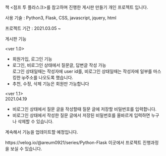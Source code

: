 책 <점프 투 플라스크>를 참고하며 진행한 게시판 만들기 개인 프로젝트 입니다.<br>

사용 기술 : Python3, Flask, CSS, javascript, jquery, html <br>

프로젝트 기간 : 2021.03.05 ~ <br>

게시판 기능 

<ver 1.0> <br>

- 회원가입, 로그인 기능 <br>
- 로그인, 비로그인 상태에서 질문글, 답변글 작성 가능<br>
  로그인 상태일때는 작성자에 user id를, 비로그인 상태일때는 작성자에 일부를 마스킹한 ip주소를 나오도록 했습니다.<br>
- 추천, 수정, 삭제 기능은 회원만 가능합니다

<ver 1.1> <br> 2021.04.19

- 비로그인 상태에서 질문 글을 작성할때 질문 글에 저장할 비밀번호를 입력합니다.
- 비로그인 상태에서 작성한 질문 글에서 저장된 비밀번호를 올바르게 입력하면 누구나 삭제할 수 있습니다.

계속해서 기능을 업데이트할 예정입니다.<br>

<link>https://velog.io/@areum0921/series/Python-Flask 이곳에서 프로젝트 진행과정을 보실 수 있습니다. <br>

